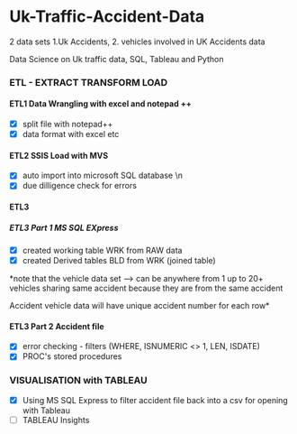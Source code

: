 # Uk-Traffic-Accident-Data 
2 data sets 1.Uk Accidents, 2. vehicles involved in UK Accidents data 

Data Science on Uk traffic data, SQL, Tableau and Python

### ETL - EXTRACT TRANSFORM LOAD

#### ETL1 	Data Wrangling with excel and notepad ++ 
- [x] split file with notepad++
- [x] data format with excel etc

#### ETL2 	SSIS Load with MVS  
- [x] auto import into microsoft SQL database \n
- [x] due dilligence check for errors
			    
#### ETL3
##### ETL3 Part 1 MS SQL EXpress      
- [x] created working table WRK from RAW data
- [x] created Derived tables BLD from WRK (joined table)

*note that the vehicle data set --> can be anywhere from 1 up to 20+ vehicles sharing same accident because they are from the same accident

Accident vehicle data will have unique accident number for each row*

#### ETL3 Part 2 	Accident file        
- [x] error checking  - filters (WHERE, ISNUMERIC <> 1, LEN, ISDATE)
- [x] PROC's stored procedures
	
### VISUALISATION with TABLEAU
- [x] Using MS SQL Express to filter accident file back into a csv for opening with Tableau
- [ ] TABLEAU Insights

